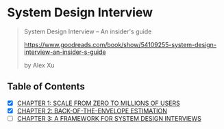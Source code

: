 # System Design Interview

> System Design Interview – An insider's guide
>
> <https://www.goodreads.com/book/show/54109255-system-design-interview-an-insider-s-guide>
>
> by Alex Xu

## Table of Contents

- [x] [CHAPTER 1: SCALE FROM ZERO TO MILLIONS OF USERS](./01_scale_from_zero_to_millions_of_users.md)
- [x] [CHAPTER 2: BACK-OF-THE-ENVELOPE ESTIMATION](./02_back_of_the_envelope_estimation.md)
- [ ] [CHAPTER 3: A FRAMEWORK FOR SYSTEM DESIGN INTERVIEWS](./03_a_framework_for_system_design_interviews.md)
